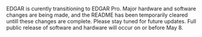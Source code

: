 EDGAR is curently transitioning to EDGAR Pro. Major hardware and software changes are being made, and the README has been temporarily cleared untill these changes are complete. Please stay tuned for future updates. Full public release of software and hardware will occur on or before May 8.
